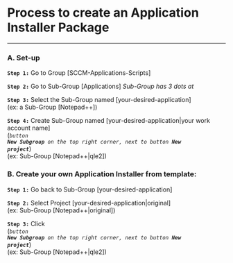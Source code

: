 # Process to create an Application Installer Package

---
### A. Set-up 

**`Step 1:`**
Go to Group [SCCM-Applications-Scripts]

**`Step 2:`**
Go to Sub-Group [Applications]
<i>Sub-Group has 3 dots at</i>

**`Step 3:`**
Select the Sub-Group named [your-desired-application] 
<br/>
(ex: a Sub-Group [Notepad++])

**`Step 4:`**
Create Sub-Group named [your-desired-application|your work account name]
<br/>
(<code><i>button <b>New Subgroup</b> on the top right corner, next to button <b>New project</b></i></code>) 
<br/>
(ex: Sub-Group [Notepad++|qle2])

### B. Create your own Application Installer from template:

**`Step 1:`**
Go back to Sub-Group [your-desired-application]

**`Step 2:`**
Select Project [your-desired-application|original]
<br/>
(ex: Sub-Group [Notepad++|original])

**`Step 3:`**
Click 
<br/>
(<code><i>button <b>New Subgroup</b> on the top right corner, next to button <b>New project</b></i></code>) 
<br/>
(ex: Sub-Group [Notepad++|qle2])